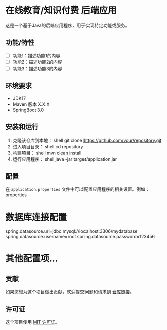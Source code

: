 # 在线教育/知识付费 后端应用

这是一个基于Java的后端应用程序，用于实现特定功能或服务。

## 功能/特性

- [ ] 功能1：描述功能1的内容
- [ ] 功能2：描述功能2的内容
- [ ] 功能3：描述功能3的内容

## 环境要求

- JDK17
- Maven 版本 X.X.X
- SpringBoot 3.0

## 安装和运行

1. 克隆该仓库到本地：
   shell
   git clone https://github.com/your/repository.git
2. 进入项目目录：
   shell
   cd repository
3. 构建项目：
   shell
   mvn clean install
4. 运行应用程序：
   shell
   java -jar target/application.jar
## 配置

在  `application.properties`  文件中可以配置应用程序的相关设置。例如：
properties
# 数据库连接配置
spring.datasource.url=jdbc:mysql://localhost:3306/mydatabase
spring.datasource.username=root
spring.datasource.password=123456

# 其他配置项...
## 贡献

如果您想为这个项目做出贡献，欢迎提交问题和请求到 [仓库链接](https://github.com/your/repository/issues)。

## 许可证

这个项目使用 [MIT 许可证](LICENSE)。